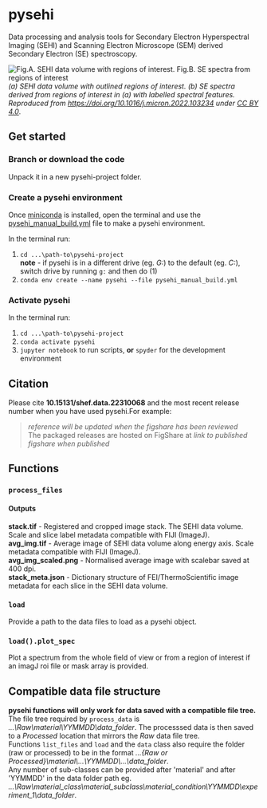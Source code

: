 # pysehi
 Data processing and analysis tools for Secondary Electron Hyperspectral Imaging (SEHI) and Scanning Electron Microscope (SEM) derived Secondary Electron (SE) spectroscopy.
 
![Fig.A. SEHI data volume with regions of interest. Fig.B. SE spectra from regions of interest](https://ars.els-cdn.com/content/image/1-s2.0-S0968432822000300-gr2_lrg.jpg?raw=true "Title")
*(a) SEHI data volume with outlined regions of interest. (b) SE spectra derived from regions of interest in (a) with labelled spectral features. Reproduced from https://doi.org/10.1016/j.micron.2022.103234 under [CC BY 4.0](https://creativecommons.org/licenses/by/4.0/)*.

## Get started
### Branch or download the code
Unpack it in a new pysehi-project folder.
### Create a pysehi environment
Once [miniconda](https://docs.conda.io/en/latest/miniconda.html#latest-miniconda-installer-links) is installed, open the terminal and use the [pysehi_manual_build.yml](https://github.com/operandos/pysehi/blob/main/pysehi_manual_build.yml) file to make a pysehi environment.  

In the terminal run: 
 1) ```cd ...\path-to\pysehi-project```  
  **note** - if pysehi is in a different drive (eg. *G:*) to the default (eg. *C:*), switch drive by running `g:` and then do (1)
 2) ```conda env create --name pysehi --file pysehi_manual_build.yml```
### Activate pysehi
In the terminal run:
  1) `cd ...\path-to\pysehi-project`
  2) `conda activate pysehi`
  3) `jupyter notebook` to run scripts, **or** `spyder` for the development environment

## Citation
Please cite **10.15131/shef.data.22310068** and the most recent release number when you have used pysehi.For example:  
> *reference will be updated when the figshare has been reviewed*  
The packaged releases are hosted on FigShare at *link to published figshare when published*

## Functions
### `process_files`
#### Outputs
**stack.tif** - Registered and cropped image stack. The SEHI data volume. Scale and slice label metadata compatible with FIJI (ImageJ).  
**avg_img.tif** - Average image of SEHI data volume along energy axis. Scale metadata compatible with FIJI (ImageJ).  
**avg_img_scaled.png** - Normalised average image with scalebar saved at 400 dpi.  
**stack_meta.json** - Dictionary structure of FEI/ThermoScientific image metadata for each slice in the SEHI data volume.  
### `load`
Provide a path to the data files to load as a pysehi object.
### `load().plot_spec`
Plot a spectrum from the whole field of view or from a region of interest if an imagJ roi file or mask array is provided.

## Compatible data file structure
**pysehi functions will only work for data saved with a compatible file tree.**  
The file tree required by `process_data` is *...\Raw\material\YYMMDD\data_folder*. The processsed data is then saved to a *Processed* location that mirrors the *Raw* data file tree.  
Functions `list_files` and `load` and the `data` class also require the folder (raw or processed) to be in the format *...\{Raw or Processed}\material\\...\YYMMDD\\...\data_folder*.  
Any number of sub-classes can be provided after 'material' and after 'YYMMDD' in the data folder path eg. *...\Raw\material_class\material_subclass\material_condition\YYMMDD\experiment_1\data_folder*.  
